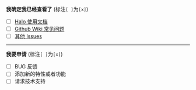 <!--
如果你不认真勾选下面的内容，我可能会直接关闭你的 Issue。
提问之前，建议先阅读 https://github.com/ruby-china/How-To-Ask-Questions-The-Smart-Way
-->

**我确定我已经查看了** (标注`[ ]`为`[x]`)

- [ ] [Halo 使用文档](https://docs.halo.run/)
- [ ] [Github Wiki 常见问题](https://github.com/halo-dev/halo/wiki/4.-%E5%B8%B8%E8%A7%81%E9%97%AE%E9%A2%98)
- [ ] [其他 Issues](https://github.com/halo-dev/halo-admin/issues)

----

**我要申请**  (标注`[ ]`为`[x]`)

- [ ] BUG 反馈
- [ ] 添加新的特性或者功能
- [ ] 请求技术支持
